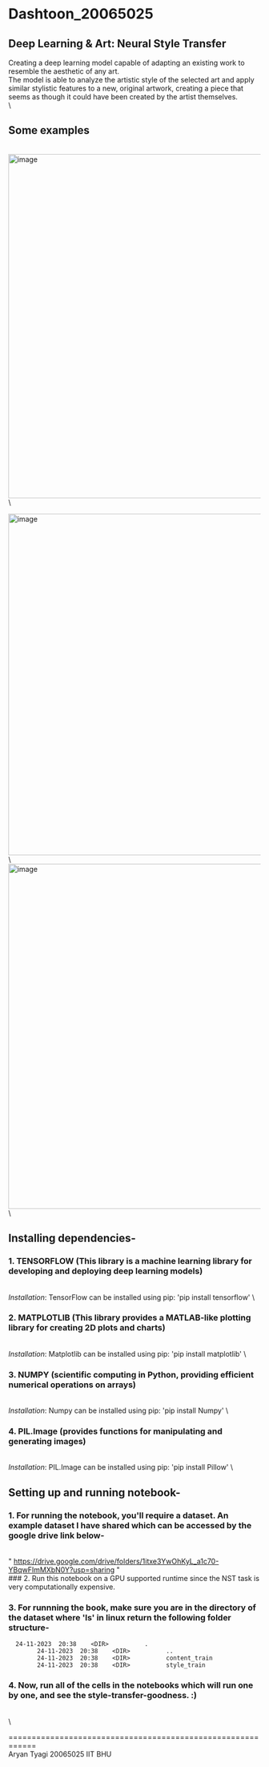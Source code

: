# Dashtoon_20065025
## **Deep Learning &amp; Art: Neural Style Transfer**
Creating a deep learning model capable of adapting an existing work to resemble the aesthetic of any art.\
The model is able to analyze the artistic style of the selected art and apply similar stylistic features to a new, original artwork, creating a piece that seems as though it could have been created by the artist themselves.
\
\
## **Some examples**
\
<img width="687" alt="image" src="https://github.com/AryanTag/Dashtoon_20065025/assets/77772515/415a2371-d618-494b-b6e4-baceed1494f0">
\

<img width="682" alt="image" src="https://github.com/AryanTag/Dashtoon_20065025/assets/77772515/c2d9bdf1-8b1f-4b53-b71d-907ff45a9265">
\

<img width="689" alt="image" src="https://github.com/AryanTag/Dashtoon_20065025/assets/77772515/6477654e-67cf-40c0-aa17-53a389009c00">
\

## **Installing dependencies**-
  ### 1. TENSORFLOW (This library is a machine learning library for developing and deploying deep learning models)
\
     *Installation*: TensorFlow can be installed using pip: 'pip install tensorflow'
\
  ### 2. MATPLOTLIB (This library provides a MATLAB-like plotting library for creating 2D plots and charts)
\
		*Installation*: Matplotlib can be installed using pip: 'pip install matplotlib'
\
  ### 3. NUMPY (scientific computing in Python, providing efficient numerical operations on arrays)
\
		*Installation*: Numpy can be installed using pip: 'pip install Numpy'
\
  ### 4. PIL.Image (provides functions for manipulating and generating images)
\
		*Installation*: PIL.Image can be installed using pip: 'pip install Pillow'
\

## Setting up and running notebook-
  ### 1. For running the notebook, you'll require a dataset. An example dataset I have shared which can be accessed by the google drive link below-
  \
 " https://drive.google.com/drive/folders/1itxe3YwOhKyL_a1c70-YBqwFImMXbN0Y?usp=sharing "
 \
	### 2. Run this notebook on a GPU supported runtime since the NST task is very computationally expensive.

  ### 3. For runnning the book, make sure you are in the directory of the dataset where 'ls' in linux return the following folder structure-
		
      24-11-2023  20:38    <DIR>          .
			24-11-2023  20:38    <DIR>          ..
			24-11-2023  20:38    <DIR>          content_train
			24-11-2023  20:38    <DIR>          style_train
	

  ### 4. Now, run all of the cells in the notebooks which will run one by one, and see the style-transfer-goodness. :)
\
\

============================================================\
Aryan Tyagi
20065025
IIT BHU







